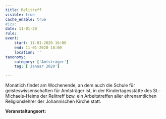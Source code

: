 ```yaml
---
title: Relitreff
visible: true
cache_enable: true
#ics: 
date: 11-01-20
rule: 
event:
	start: 11-01-2020 16:00
	end: 11-01-2020 18:00
	location: ''
taxonomy:
	category: ['Amtsträger']
	tag: ['Januar 2020']

---
```

Monatlich findet am Wochenende, an dem auch die Schule für geisteswissenschaften für Amtsträger ist, in der Kindertagesstätte des St.-Michaels-Heims der Relitreff bzw. ein Arbeitstreffen aller ehrenamtlichen Religionslehrer der Johannischen Kirche statt.



**Veranstaltungsort:** 

